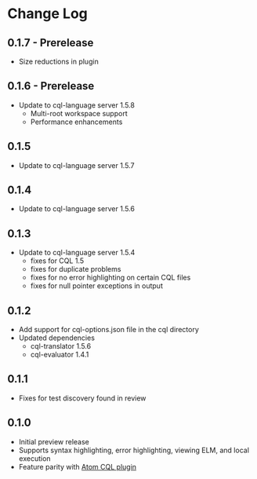 # Change Log

## 0.1.7 - Prerelease

* Size reductions in plugin

## 0.1.6 - Prerelease

* Update to cql-language server 1.5.8
  * Multi-root workspace support
  * Performance enhancements

## 0.1.5

* Update to cql-language server 1.5.7

## 0.1.4

* Update to cql-language server 1.5.6

## 0.1.3

* Update to cql-language server 1.5.4
  * fixes for CQL 1.5
  * fixes for duplicate problems
  * fixes for no error highlighting on certain CQL files
  * fixes for null pointer exceptions in output

## 0.1.2

* Add support for cql-options.json file in the cql directory
* Updated dependencies
  * cql-translator 1.5.6
  * cql-evaluator 1.4.1

## 0.1.1

* Fixes for test discovery found in review

## 0.1.0

* Initial preview release
* Supports syntax highlighting, error highlighting, viewing ELM, and local execution
* Feature parity with [Atom CQL plugin](https://github.com/cqframework/atom_cql_support)
